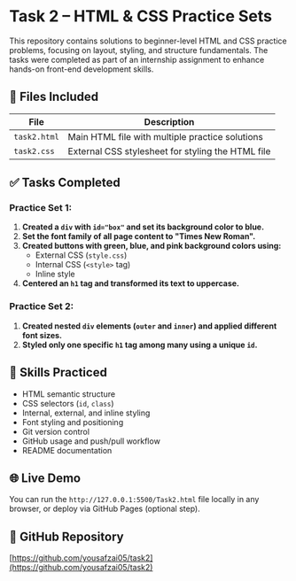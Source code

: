 # Task 2 – HTML & CSS Practice Sets

This repository contains solutions to beginner-level HTML and CSS practice problems, focusing on layout, styling, and structure fundamentals. The tasks were completed as part of an internship assignment to enhance hands-on front-end development skills.


## 📁 Files Included

| File        | Description                             |
|-------------|-----------------------------------------|
| `task2.html`| Main HTML file with multiple practice solutions |
| `task2.css` | External CSS stylesheet for styling the HTML file |


## ✅ Tasks Completed

### Practice Set 1:
1. **Created a `div` with `id="box"` and set its background color to blue.**
2. **Set the font family of all page content to "Times New Roman".**
3. **Created buttons with green, blue, and pink background colors using:**
   - External CSS (`style.css`)
   - Internal CSS (`<style>` tag)
   - Inline style
4. **Centered an `h1` tag and transformed its text to uppercase.**

### Practice Set 2:
1. **Created nested `div` elements (`outer` and `inner`) and applied different font sizes.**
2. **Styled only one specific `h1` tag among many using a unique `id`.**


## 🧠 Skills Practiced

- HTML semantic structure
- CSS selectors (`id`, `class`)
- Internal, external, and inline styling
- Font styling and positioning
- Git version control
- GitHub usage and push/pull workflow
- README documentation


## 🌐 Live Demo

You can run the `http://127.0.0.1:5500/Task2.html` file locally in any browser, or deploy via GitHub Pages (optional step).


## 📌 GitHub Repository

[https://github.com/yousafzai05/task2](https://github.com/yousafzai05/task2)


